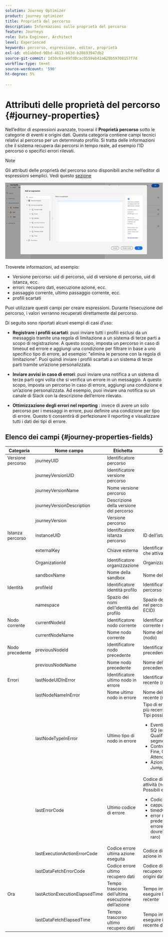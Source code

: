 ```yaml
---
solution: Journey Optimizer
product: journey optimizer
title: Proprietà del percorso
description: Informazioni sulle proprietà del percorso
feature: Journeys
role: Data Engineer, Architect
level: Experienced
keywords: percorso, espressione, editor, proprietà
exl-id: eb1ab0ed-90bd-4613-b63d-b28693947db2
source-git-commit: 1d30c6ae49fd0cac0559eb42a629b59708157f7d
workflow-type: tm+mt
source-wordcount: '590'
ht-degree: 5%

---
```


# Attributi delle proprietà del percorso {#journey-properties}

Nell’editor di espressioni avanzate, troverai il **Proprietà percorso** sotto le categorie di eventi e origini dati. Questa categoria contiene campi tecnici relativi al percorso per un determinato profilo. Si tratta delle informazioni che il sistema recupera dai percorsi in tempo reale, ad esempio l’ID percorso o specifici errori rilevati.

>[!NOTE]
>
>Gli attributi delle proprietà del percorso sono disponibili anche nell’editor di espressioni semplici. Vedi questo [sezione](../condition-activity.md#about_condition)

![](../assets/journey-properties.png)

Troverete informazioni, ad esempio:

* Versione percorso: uid di percorso, uid di versione di percorso, uid di istanza, ecc.
* errori: recupero dati, esecuzione azione, ecc.
* passaggio corrente, ultimo passaggio corrente, ecc.
* profili scartati

Puoi utilizzare questi campi per creare espressioni. Durante l’esecuzione del percorso, i valori verranno recuperati direttamente dal percorso.

Di seguito sono riportati alcuni esempi di casi d’uso:

* **Registrare i profili scartati**: puoi inviare tutti i profili esclusi da un messaggio tramite una regola di limitazione a un sistema di terze parti a scopo di registrazione. A questo scopo, imposta un percorso in caso di timeout ed errore e aggiungi una condizione per filtrare in base a uno specifico tipo di errore, ad esempio: &quot;elimina le persone con la regola di limitazione&quot;. Puoi quindi inviare i profili scartati a un sistema di terze parti tramite un’azione personalizzata.

* **Inviare avvisi in caso di errori**: puoi inviare una notifica a un sistema di terze parti ogni volta che si verifica un errore in un messaggio. A questo scopo, imposta un percorso in caso di errore, aggiungi una condizione e un’azione personalizzata. Ad esempio, puoi inviare una notifica su un canale di Slack con la descrizione dell’errore rilevato.

* **Ottimizzazione degli errori nel reporting** : invece di avere un solo percorso per i messaggi in errore, puoi definire una condizione per tipo di errore. Questo ti consentirà di perfezionare il reporting e visualizzare tutti i dati dei tipi di errore.

## Elenco dei campi {#journey-properties-fields}

| Categoria | Nome campo | Etichetta | Descrizione |
|---|---|---|------------|
| Versione percorso | journeyUID | Identificatore percorso |  |
|  | journeyVersionUID | Identificatore versione percorso |  |
|  | journeyVersionName | Nome versione percorso |  |
|  | journeyVersionDescription | Descrizione della versione del percorso |  |
|  | journeyVersion | Versione percorso |  |
| Istanza percorso | instanceUID | Identificatore istanza percorso | ID dell’istanza |
|  | externalKey | Chiave esterna | Identificatore individuale che attiva il percorso |
|  | OrganizationId | Identificatore organizzazione | Organizzazione di Brand |
|  | sandboxName | Nome della sandbox | Nome della sandbox |
| Identità | profileId | Identificatore identità profilo | Identificatore del profilo nel percorso |
|  | namespace | Spazio dei nomi dell’identità del profilo | Spazio dei nomi del profilo nel percorso (esempio: ECID) |
| Nodo corrente | currentNodeId | Identificatore nodo corrente | Identificatore dell&#39;attività corrente (nodo) |
|  | currentNodeName | Nome nodo corrente | Nome dell’attività corrente (nodo) |
| Nodo precedente | previousNodeId | Identificatore nodo precedente | Identificatore dell’attività precedente (nodo) |
|  | previousNodeName | Nome nodo precedente | Nome dell’attività precedente (nodo) |
| Errori | lastNodeUIDInError | Identificatore ultimo nodo in errore | Identificatore dell’attività più recente (nodo) in errore |
|  | lastNodeNameInError | Nome ultimo nodo in errore | Nome dell’attività più recente (nodo) in errore |
|  | lastNodeTypeInError | Ultimo tipo di nodo in errore | Tipo di errore dell&#39;attività più recente (nodo) in errore. Tipi possibili:<ul><li>Eventi: Eventi, Reazioni, SQ (esempio: Qualificazione del segmento)</li><li>Controllo del flusso: Fine, Condizione, Attendi</li><li>Azioni: Azioni ACS, Jump, Custom Action</li></ul> |
|  | lastErrorCode | Ultimo codice di errore | Codice di errore dell&#39;ultima attività (nodo) in errore. Possibili errori: <ul><li>Codici di errore HTTP</li><li>cappuccio</li><li>timedOut</li><li>error (esempio: predefinito in caso di errore imprevisto. Non dovrebbe/estremamente raro)</li></ul> |
|  | lastExecutionActionErrorCode | Codice errore ultima azione eseguita | Codice di errore dell’ultima azione in errore |
|  | lastDataFetchErrorCode | Codice errore ultimo recupero dati | Codice di errore del recupero dati più recente da origini dati |
| Ora | lastActionExecutionElapsedTime | Tempo trascorso dell’ultima esecuzione dell’azione | Tempo impiegato per eseguire l’azione più recente |
|  | lastDataFetchElapsedTime | Tempo trascorso ultimo recupero dati | Tempo impiegato per eseguire il recupero dati più recente da origini dati |

